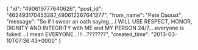  {
   "id": "490619777640626",
   "post_id": "462493170453287_490612267641377",
   "from_name": "Pete Daoust",
   "message": "So if I swear an oath saying....I WILL USE RESPECT, HONOR, DIGNITY AND INTEGRITY with ME and MY PERSON 24/7....everyone is fuked ...I mean EVERYONE...!!!...???????",
   "created_time": "2013-03-10T07:36:43+0000"
 }
